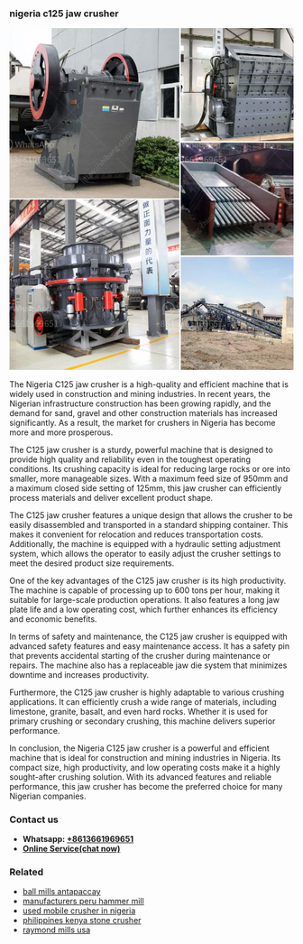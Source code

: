 <h3>nigeria c125 jaw crusher</h3><img src='1703042274.jpg' alt=''><p>The Nigeria C125 jaw crusher is a high-quality and efficient machine that is widely used in construction and mining industries. In recent years, the Nigerian infrastructure construction has been growing rapidly, and the demand for sand, gravel and other construction materials has increased significantly. As a result, the market for crushers in Nigeria has become more and more prosperous.</p><p>The C125 jaw crusher is a sturdy, powerful machine that is designed to provide high quality and reliability even in the toughest operating conditions. Its crushing capacity is ideal for reducing large rocks or ore into smaller, more manageable sizes. With a maximum feed size of 950mm and a maximum closed side setting of 125mm, this jaw crusher can efficiently process materials and deliver excellent product shape.</p><p>The C125 jaw crusher features a unique design that allows the crusher to be easily disassembled and transported in a standard shipping container. This makes it convenient for relocation and reduces transportation costs. Additionally, the machine is equipped with a hydraulic setting adjustment system, which allows the operator to easily adjust the crusher settings to meet the desired product size requirements.</p><p>One of the key advantages of the C125 jaw crusher is its high productivity. The machine is capable of processing up to 600 tons per hour, making it suitable for large-scale production operations. It also features a long jaw plate life and a low operating cost, which further enhances its efficiency and economic benefits.</p><p>In terms of safety and maintenance, the C125 jaw crusher is equipped with advanced safety features and easy maintenance access. It has a safety pin that prevents accidental starting of the crusher during maintenance or repairs. The machine also has a replaceable jaw die system that minimizes downtime and increases productivity.</p><p>Furthermore, the C125 jaw crusher is highly adaptable to various crushing applications. It can efficiently crush a wide range of materials, including limestone, granite, basalt, and even hard rocks. Whether it is used for primary crushing or secondary crushing, this machine delivers superior performance.</p><p>In conclusion, the Nigeria C125 jaw crusher is a powerful and efficient machine that is ideal for construction and mining industries in Nigeria. Its compact size, high productivity, and low operating costs make it a highly sought-after crushing solution. With its advanced features and reliable performance, this jaw crusher has become the preferred choice for many Nigerian companies.</p><h3>Contact us</h3><ul><li><strong>Whatsapp:&nbsp;<a href="https://wa.me/8613661969651">+8613661969651</a></strong></li><li><a href="https://swt.shibang-china.com/?git&amp;zhl&amp;nigeria c125 jaw crusher"><strong>Online Service(chat now)</strong></a></li></ul><h3>Related</h3><ul><li><a href='ball mills antapaccay.md'>ball mills antapaccay</a></li><li><a href='manufacturers peru hammer mill.md'>manufacturers peru hammer mill</a></li><li><a href='used mobile crusher in nigeria.md'>used mobile crusher in nigeria</a></li><li><a href='philippines kenya stone crusher.md'>philippines kenya stone crusher</a></li><li><a href='raymond mills usa.md'>raymond mills usa</a></li></ul>